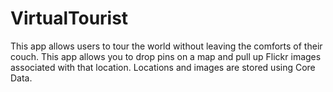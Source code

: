 # VirtualTourist 
This app allows users to tour the world without leaving the comforts of their couch. This app allows you to drop pins on a map and pull up Flickr images associated with that location. Locations and images are stored using Core Data. 
